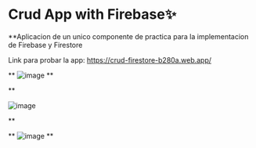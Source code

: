 # Crud App with Firebase✨

**Aplicacion de un unico componente de practica para la implementacion de Firebase y Firestore

Link para probar la app: https://crud-firestore-b280a.web.app/

**
![image](https://user-images.githubusercontent.com/70714424/119556284-2e448d80-bd75-11eb-9e8c-36223d46340c.png)
**

**

![image](https://user-images.githubusercontent.com/70714424/119556336-43212100-bd75-11eb-87a7-7e8d4054c921.png)

**

**
![image](https://user-images.githubusercontent.com/70714424/119556412-59c77800-bd75-11eb-9e1a-77c9a0148b03.png)
**
